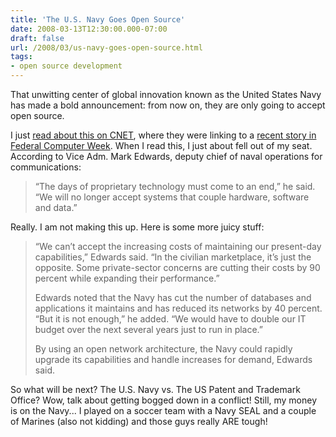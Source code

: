 ```yaml
---
title: 'The U.S. Navy Goes Open Source'
date: 2008-03-13T12:30:00.000-07:00
draft: false
url: /2008/03/us-navy-goes-open-source.html
tags: 
- open source development
---
```


That unwitting center of global innovation known as the United States Navy has made a bold announcement: from now on, they are only going to accept open source.  
  
I just [read about this on CNET](http://www.cnet.com/8301-13505_1-9893173-16.html?part=rss&subj=news&tag=2547-1_3-0-5), where they were linking to a [recent story in Federal Computer Week](http://www.fcw.com/online/news/151858-1.html). When I read this, I just about fell out of my seat. According to Vice Adm. Mark Edwards, deputy chief of naval operations for communications:  

>   
> “The days of proprietary technology must come to an end,” he said. “We will no longer accept systems that couple hardware, software and data.”  

  
  
Really. I am not making this up. Here is some more juicy stuff:  
  

>   
> “We can’t accept the increasing costs of maintaining our present-day capabilities,” Edwards said. “In the civilian marketplace, it’s just the opposite. Some private-sector concerns are cutting their costs by 90 percent while expanding their performance.”  
>   
> Edwards noted that the Navy has cut the number of databases and applications it maintains and has reduced its networks by 40 percent. “But it is not enough,” he added. “We would have to double our IT budget over the next several years just to run in place.”  
>   
> By using an open network architecture, the Navy could rapidly upgrade its capabilities and handle increases for demand, Edwards said.  

  
  
So what will be next? The U.S. Navy vs. The US Patent and Trademark Office? Wow, talk about getting bogged down in a conflict! Still, my money is on the Navy... I played on a soccer team with a Navy SEAL and a couple of Marines (also not kidding) and those guys really ARE tough!